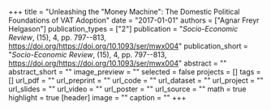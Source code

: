 +++
title = "Unleashing the "Money Machine": The Domestic Political Foundations of VAT Adoption"
date = "2017-01-01"
authors = ["Agnar Freyr Helgason"]
publication_types = ["2"]
publication = "*Socio-Economic Review*, (15), 4, pp. 797--813, https://doi.org/https://doi.org/10.1093/ser/mwx004"
publication_short = "*Socio-Economic Review*, (15), 4, pp. 797--813, https://doi.org/https://doi.org/10.1093/ser/mwx004"
abstract = ""
abstract_short = ""
image_preview = ""
selected = false
projects = []
tags = []
url_pdf = ""
url_preprint = ""
url_code = ""
url_dataset = ""
url_project = ""
url_slides = ""
url_video = ""
url_poster = ""
url_source = ""
math = true
highlight = true
[header]
image = ""
caption = ""
+++
